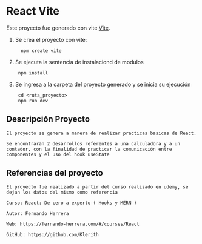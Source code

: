# React Vite

Este proyecto fue generado con vite [Vite](https://vitejs.dev/).

1. Se crea el proyecto con vite:
        
         npm create vite


2. Se ejecuta la sentencia de instalaciond de modulos

        npm install

3. Se ingresa a la carpeta del proyecto generado y se inicia su ejecución

        cd <ruta_proyecto>
        npm run dev

## Descripción Proyecto

    El proyecto se genera a manera de realizar practicas basicas de React.

    Se encontraran 2 desarrollos referentes a una calculadora y a un contador, con la finalidad de practicar la comunicación entre componentes y el uso del hook useState

## Referencias del proyecto
    El proyecto fue realizado a partir del curso realizado en udemy, se dejan los datos del mismo como referencia

    Curso: React: De cero a experto ( Hooks y MERN )
    
    Autor: Fernando Herrera
    
    Web: https://fernando-herrera.com/#/courses/React
    
    GitHub: https://github.com/Klerith
